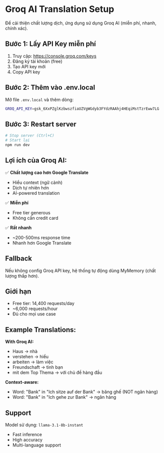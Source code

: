 # Groq AI Translation Setup

Để cải thiện chất lượng dịch, ứng dụng sử dụng Groq AI (miễn phí, nhanh, chính xác).

## Bước 1: Lấy API Key miễn phí

1. Truy cập: https://console.groq.com/keys
2. Đăng ký tài khoản (free)
3. Tạo API key mới
4. Copy API key

## Bước 2: Thêm vào .env.local

Mở file `.env.local` và thêm dòng:

```bash
GROQ_API_KEY=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
```

## Bước 3: Restart server

```bash
# Stop server (Ctrl+C)
# Start lại
npm run dev
```

## Lợi ích của Groq AI:

✅ **Chất lượng cao hơn Google Translate**

- Hiểu context (ngữ cảnh)
- Dịch tự nhiên hơn
- AI-powered translation

✅ **Miễn phí**

- Free tier generous
- Không cần credit card

✅ **Rất nhanh**

- ~200-500ms response time
- Nhanh hơn Google Translate

## Fallback

Nếu không config Groq API key, hệ thống tự động dùng MyMemory (chất lượng thấp hơn).

## Giới hạn

- Free tier: 14,400 requests/day
- ~6,000 requests/hour
- Đủ cho mọi use case

## Example Translations:

**With Groq AI:**

- Haus → nhà
- verstehen → hiểu
- arbeiten → làm việc
- Freundschaft → tình bạn
- mit dem Top Thema → với chủ đề hàng đầu

**Context-aware:**

- Word: "Bank" in "Ich sitze auf der Bank" → băng ghế (NOT ngân hàng)
- Word: "Bank" in "Ich gehe zur Bank" → ngân hàng

## Support

Model sử dụng: `llama-3.1-8b-instant`

- Fast inference
- High accuracy
- Multi-language support

